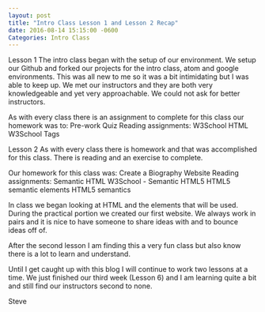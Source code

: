 ```yaml
---
layout: post
title: "Intro Class Lesson 1 and Lesson 2 Recap"
date: 2016-08-14 15:15:00 -0600
Categories: Intro Class
---
```

Lesson 1
The intro class began with the setup of our environment.  We setup our Github and forked our projects for the intro class, atom and google environments.  This was all new to me so it was a bit intimidating but I was able to keep up.  We met our instructors and they are both very knowledgeable and yet very approachable.  We could not ask for better instructors.

As with every class there is an assignment to complete for this class our homework was to:
Pre-work Quiz
Reading assignments:
  W3School HTML
  W3School Tags

Lesson 2 
As with every class there is homework and that was accomplished for this class.  There is reading and an exercise to complete. 

Our homework for this class was:
Create a Biography Website
Reading assignments:
  Semantic HTML
  W3School - Semantic HTML5
  HTML5 semantic elements
  HTML5 semantics

In class we began looking at HTML and the elements that will be used.  During the practical portion we created our first website.  We always work in pairs and it is nice to have someone to share ideas with and to bounce ideas off of.  

After the second lesson I am finding this a very fun class but also know there is a lot to learn and understand.

Until I get caught up with this blog I will continue to work two lessons at a time.  We just finished our third week (Lesson 6) and I am learning quite a bit and still find our instructors second to none.

Steve

